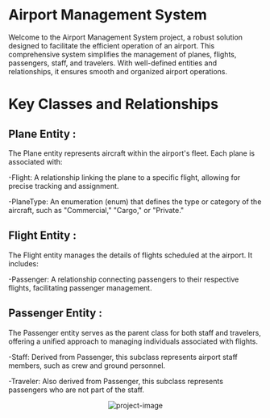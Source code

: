 <h1>Airport Management System</h1>
<p id="description">Welcome to the Airport Management System project, a robust solution designed to facilitate the efficient operation of an airport. This comprehensive system simplifies the management of planes, flights, passengers, staff, and travelers. With well-defined entities and relationships, it ensures smooth and organized airport operations. </p>
<h1>Key Classes and Relationships</h1>

<h2>Plane Entity :</h2>

<p id="description">The Plane entity represents aircraft within the airport's fleet. Each plane is associated with:

 -Flight: A relationship linking the plane to a specific flight, allowing for precise tracking and assignment.

 -PlaneType: An enumeration (enum) that defines the type or category of the aircraft, such as "Commercial," "Cargo," or "Private."</p>

 <h2>Flight Entity :</h2>
 
<p id="description">The Flight entity manages the details of flights scheduled at the airport. It includes:

 -Passenger: A relationship connecting passengers to their respective flights, facilitating passenger management.</p>

  <h2>Passenger Entity :</h2>
  <p id="description">The Passenger entity serves as the parent class for both staff and travelers, offering a unified approach to managing individuals associated with flights.

 -Staff: Derived from Passenger, this subclass represents airport staff members, such as crew and ground personnel.

 -Traveler: Also derived from Passenger, this subclass represents passengers who are not part of the staff.</p>

 <p align="center"><img src="https://i.postimg.cc/NMsWXfC0/image-2023-09-16-161704034.png" alt="project-image"></p>



